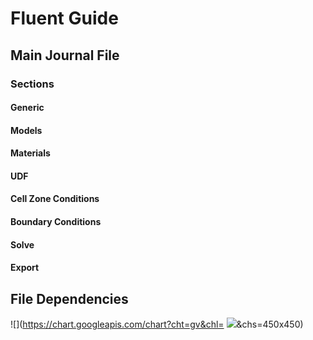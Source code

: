 # Fluent Guide

## Main Journal File

### Sections

#### Generic
#### Models
#### Materials
#### UDF
#### Cell Zone Conditions
#### Boundary Conditions
#### Solve
#### Export

## File Dependencies

![](https://chart.googleapis.com/chart?cht=gv&chl=
![](https://chart.googleapis.com/chart?cht=gv&chl=digraph+{++tecdat+-%3E+scriptscm;++tecdat+-%3E+casecas+-%3E+gridpw+-%3E+scripttcl+-%3E+case++scriptscm+-%3E+case+-%3E+geometry+-%3E+design+}&chs=450x450)&chs=450x450)

